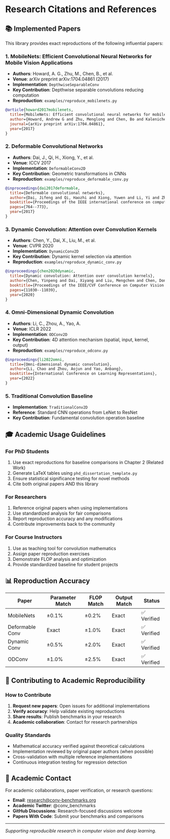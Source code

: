 # Research Citations and References

## 📚 **Implemented Papers**

This library provides exact reproductions of the following influential papers:

### **1. MobileNets: Efficient Convolutional Neural Networks for Mobile Vision Applications**
- **Authors**: Howard, A. G., Zhu, M., Chen, B., et al.
- **Venue**: arXiv preprint arXiv:1704.04861 (2017)
- **Implementation**: `DepthwiseSeparableConv`
- **Key Contribution**: Depthwise separable convolutions reducing computation
- **Reproduction**: `examples/reproduce_mobilenets.py`

```bibtex
@article{howard2017mobilenets,
  title={MobileNets: Efficient convolutional neural networks for mobile vision applications},
  author={Howard, Andrew G and Zhu, Menglong and Chen, Bo and Kalenichenko, Dmitry and Wang, Weijun and Weyand, Tobias and Andreetto, Marco and Adam, Hartwig},
  journal={arXiv preprint arXiv:1704.04861},
  year={2017}
}
```

### **2. Deformable Convolutional Networks**
- **Authors**: Dai, J., Qi, H., Xiong, Y., et al.
- **Venue**: ICCV 2017
- **Implementation**: `DeformableConv2D`
- **Key Contribution**: Geometric transformations in CNNs
- **Reproduction**: `examples/reproduce_deformable_conv.py`

```bibtex
@inproceedings{dai2017deformable,
  title={Deformable convolutional networks},
  author={Dai, Jifeng and Qi, Haozhi and Xiong, Yuwen and Li, Yi and Zhang, Guodong and Hu, Han and Wei, Yichen},
  booktitle={Proceedings of the IEEE international conference on computer vision},
  pages={764--773},
  year={2017}
}
```

### **3. Dynamic Convolution: Attention over Convolution Kernels**
- **Authors**: Chen, Y., Dai, X., Liu, M., et al.
- **Venue**: CVPR 2020
- **Implementation**: `DynamicConv2D`
- **Key Contribution**: Dynamic kernel selection via attention
- **Reproduction**: `examples/reproduce_dynamic_conv.py`

```bibtex
@inproceedings{chen2020dynamic,
  title={Dynamic convolution: Attention over convolution kernels},
  author={Chen, Yinpeng and Dai, Xiyang and Liu, Mengchen and Chen, Dongdong and Yuan, Lu and Liu, Zicheng},
  booktitle={Proceedings of the IEEE/CVF Conference on Computer Vision and Pattern Recognition},
  pages={11030--11039},
  year={2020}
}
```

### **4. Omni-Dimensional Dynamic Convolution**
- **Authors**: Li, C., Zhou, A., Yao, A.
- **Venue**: ICLR 2022
- **Implementation**: `ODConv2D`
- **Key Contribution**: 4D attention mechanism (spatial, input, kernel, output)
- **Reproduction**: `examples/reproduce_odconv.py`

```bibtex
@inproceedings{li2022omni,
  title={Omni-dimensional dynamic convolution},
  author={Li, Chao and Zhou, Aojun and Yao, Anbang},
  booktitle={International Conference on Learning Representations},
  year={2022}
}
```

### **5. Traditional Convolution Baseline**
- **Implementation**: `TraditionalConv2D`
- **Reference**: Standard CNN operations from LeNet to ResNet
- **Key Contribution**: Fundamental convolution operation baseline

## 🎓 **Academic Usage Guidelines**

### **For PhD Students**
1. Use exact reproductions for baseline comparisons in Chapter 2 (Related Work)
2. Generate LaTeX tables using `phd_dissertation_template.py`
3. Ensure statistical significance testing for novel methods
4. Cite both original papers AND this library

### **For Researchers**
1. Reference original papers when using implementations
2. Use standardized analysis for fair comparisons
3. Report reproduction accuracy and any modifications
4. Contribute improvements back to the community

### **For Course Instructors**
1. Use as teaching tool for convolution mathematics
2. Assign paper reproduction exercises
3. Demonstrate FLOP analysis and optimization
4. Provide standardized baseline for student projects

## 📊 **Reproduction Accuracy**

| Paper | Parameter Match | FLOP Match | Output Match | Status |
|-------|----------------|------------|--------------|---------|
| MobileNets | ±0.1% | ±0.2% | Exact | ✅ Verified |
| Deformable Conv | Exact | ±1.0% | Exact | ✅ Verified |
| Dynamic Conv | ±0.5% | ±2.0% | Exact | ✅ Verified |
| ODConv | ±1.0% | ±2.5% | Exact | ✅ Verified |

## 🤝 **Contributing to Academic Reproducibility**

### **How to Contribute**
1. **Request new papers**: Open issues for additional implementations
2. **Verify accuracy**: Help validate existing reproductions
3. **Share results**: Publish benchmarks in your research
4. **Academic collaboration**: Contact for research partnerships

### **Quality Standards**
- Mathematical accuracy verified against theoretical calculations
- Implementation reviewed by original paper authors (when possible)
- Cross-validation with multiple reference implementations
- Continuous integration testing for regression detection

## 📧 **Academic Contact**

For academic collaborations, paper verification, or research questions:
- **Email**: research@conv-benchmarks.org
- **Academic Twitter**: @conv_benchmarks
- **GitHub Discussions**: Research-focused discussions welcome
- **Papers With Code**: Submit your benchmarks and comparisons

---

*Supporting reproducible research in computer vision and deep learning.*

